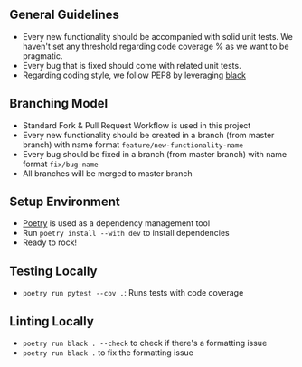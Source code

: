 ## General Guidelines
- Every new functionality should be accompanied with solid unit tests. We haven't set any threshold regarding code coverage % as we want to be pragmatic.
- Every bug that is fixed should come with related unit tests.
- Regarding coding style, we follow PEP8 by leveraging [black](https://pypi.org/project/black/)

## Branching Model
- Standard Fork & Pull Request Workflow is used in this project
- Every new functionality should be created in a branch (from master branch) with name format `feature/new-functionality-name`
- Every bug should be fixed in a branch (from master branch) with name format `fix/bug-name`
- All branches will be merged to master branch

## Setup Environment
- [Poetry](https://python-poetry.org/) is used as a dependency management tool
- Run `poetry install --with dev` to install dependencies 
- Ready to rock!

## Testing Locally
- `poetry run pytest --cov .`: Runs tests with code coverage

## Linting Locally
- `poetry run black . --check` to check if there's a formatting issue
- `poetry run black .` to fix the formatting issue
